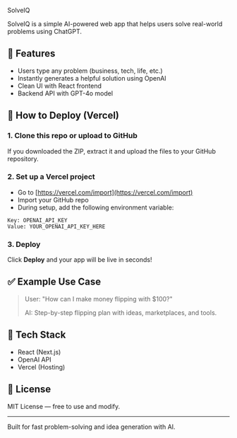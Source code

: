  SolveIQ

SolveIQ is a simple AI-powered web app that helps users solve real-world problems using ChatGPT.

## 🔧 Features
- Users type any problem (business, tech, life, etc.)
- Instantly generates a helpful solution using OpenAI
- Clean UI with React frontend
- Backend API with GPT-4o model

## 🚀 How to Deploy (Vercel)

### 1. Clone this repo or upload to GitHub

If you downloaded the ZIP, extract it and upload the files to your GitHub repository.

### 2. Set up a Vercel project
- Go to [https://vercel.com/import](https://vercel.com/import)
- Import your GitHub repo
- During setup, add the following environment variable:

```
Key: OPENAI_API_KEY  
Value: YOUR_OPENAI_API_KEY_HERE
```

### 3. Deploy
Click **Deploy** and your app will be live in seconds!

## ✅ Example Use Case
> User: "How can I make money flipping with $100?"
>
> AI: Step-by-step flipping plan with ideas, marketplaces, and tools.

## 🧠 Tech Stack
- React (Next.js)
- OpenAI API
- Vercel (Hosting)

## 📄 License
MIT License — free to use and modify.

---

Built for fast problem-solving and idea generation with AI.

